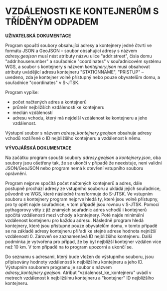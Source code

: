 # **VZDÁLENOSTI KE KONTEJNERŮM S TŘÍDĚNÝM ODPADEM**

**UŽIVATELSKÁ DOKUMENTACE**

Program spouští soubory obsahující adresy a kontejnery jedné čtvrti ve formátu JSON a GeoJSON – soubor obsahující adresy s názvem *adresy.geojson* musí nést atributy názvu ulice "addr:street", čísla domu "addr:housenumber" a souřadnice "coordinates" v souřadnicovém systému WGS, a soubor s kontejnery s názvem *kontejnery.json*  musí obsahovat atributy uvádějící adresu kontejneru "STATIONNAME", "PRISTUP" – uvedeno, zda je kontejner volně přístupný nebo pouze obyvatelům domu, a souřadnice "coordinates" v S-JTSK.

Program vypíše:
- počet načtených adres a kontejnerů
- průměr nejbližších vzdáleností ke kontejneru
- medián vzdáleností
- adresu vchodu, který má nejdelší vzdálenost ke kontejneru a jeho vzdálenost.

Výstupní soubor s názvem *adresy_kontejnery.geojson* obsahuje adresy vchodů rozšířené o ID nejbližšího kontejneru a vzdálenost k němu.


**VÝVOJÁŘSKÁ DOKUMENTACE**

Na začátku program spouští soubory *adresy.geojson* a *kontejnery.json*, oba soubory jsou ošetřeny tak, že se ukončí v případě že neexistuje, není validní JSON/GeoJSON nebo program nemá k otevření vstupního souboru oprávnění.

Program nejprve spočítá počet načtených kontejnerů a adres, dále postupně prochází adresy ze vstupního souboru a ukládá jejich souřadnice, původně ve WGS, které následně transformuje do S-JTSK. Ve vstupním souboru s kontejnery program nejprve hledá ty, které jsou volně přístupny, pro ty opět najde souřadnice, v tom případě jsou rovnou v S-JTSK. Pomocí pythagorovy věty z již známých souřadnic adres vchodů i kontejnerů spočítá vzdálenosti mezi vchody a kontejnery. Poté najde minimální vzdálenost kontejneru pro každou adresu. Následně program hledá kontejnery, které jsou přístupné pouze obyvatelům domu, v tomto případě se na základě adresy kontejneru přiřadí ke stejné adrese hodnota nejnižší vzdálenosti 0. Zároveň se zaznamenává ID nejbližšího kontejneru.
Další podmínka je vytvořena pro případ, že by byl nejbližší kontejner vzdálen více než 10 km. V tom případě na to program upozorní a ukončí se.

Do seznamu s adresami, který bude vložen do výstupního souboru, jsou připisovány hodnoty vzdálenosti k nejbližšímu kontejneru a jeho ID.
Výstupním souborem programu je soubor s názvem *adresy_kontejnery.geojson*. Atribut "vzdalenost_ke_kontejneru" uvádí v metrech vzdálenost k nejbližšímu kontejneru a "kontejner" ID nejbližšího kontejneru.
